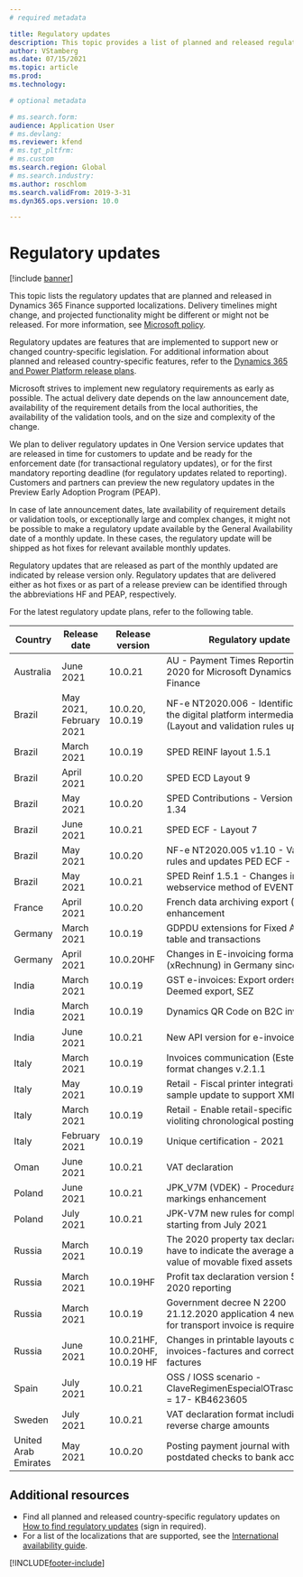 ```yaml
---
# required metadata

title: Regulatory updates
description: This topic provides a list of planned and released regulatory updates for Microsoft Dynamics 365 Finance.
author: VStamberg
ms.date: 07/15/2021
ms.topic: article
ms.prod: 
ms.technology: 

# optional metadata

# ms.search.form:
audience: Application User
# ms.devlang: 
ms.reviewer: kfend
# ms.tgt_pltfrm: 
# ms.custom
ms.search.region: Global
# ms.search.industry: 
ms.author: roschlom
ms.search.validFrom: 2019-3-31
ms.dyn365.ops.version: 10.0

---
```


# Regulatory updates

[!include [banner](../includes/banner.md)]

This topic lists the regulatory updates that are planned and released in Dynamics 365 Finance supported localizations. Delivery timelines might change, and projected functionality might be different or might not be released. For more information, see [Microsoft policy](https://go.microsoft.com/fwlink/p/?linkid=2007332). 

Regulatory updates are features that are implemented to support new or changed country-specific legislation. For additional information about planned and released country-specific features, refer to the [Dynamics 365 and Power Platform release plans](/business-applications-release-notes/index). 

Microsoft strives to implement new regulatory requirements as early as possible. The actual delivery date depends on the law announcement date, availability of the requirement details from the local authorities, the availability of the validation tools, and on the size and complexity of the change.

We plan to deliver regulatory updates in One Version service updates that are released in time for customers to update and be ready for the enforcement date (for transactional regulatory updates), or for the first mandatory reporting deadline (for regulatory updates related to reporting). Customers and partners can preview the new regulatory updates in the Preview Early Adoption Program (PEAP).

In case of late announcement dates, late availability of requirement details or validation tools, or exceptionally large and complex changes, it might not be possible to make a regulatory update available by the General Availability date of a monthly update. In these cases, the regulatory update will be shipped as hot fixes for relevant available monthly updates.

Regulatory updates that are released as part of the monthly updated are indicated by release version only. Regulatory updates that are delivered either as hot fixes or as part of a release preview can be identified through the abbreviations HF and PEAP, respectively. 

For the latest regulatory update plans, refer to the following table.   

|Country|Release date|Release version|Regulatory update|
|--------------------|---------------|-------|-------| 
|      Australia         |   June 2021      | 10.0.21      |   AU - Payment Times Reporting Bill 2020 for Microsoft Dynamics 365 Finance   |
|      Brazil         |   May 2021, February 2021      | 10.0.20, 10.0.19      |   NF-e NT2020.006  - Identification of the digital platform intermediary (Layout and validation rules updates)   |
|      Brazil         |   March 2021         | 10.0.19         |    SPED REINF layout 1.5.1  |
|      Brazil         |   April 2021         | 10.0.20        |    SPED ECD Layout 9  |
|      Brazil         |   May 2021         | 10.0.20         |    SPED Contributions - Version Guide 1.34  |
|      Brazil         |   June 2021         | 10.0.21         |    SPED ECF - Layout 7  |
|      Brazil         |   May 2021         | 10.0.20         |    NF-e NT2020.005  v1.10 - Validation rules and updates PED ECF - Layout 7  |
|      Brazil         |   May 2021         | 10.0.21         |    SPED Reinf 1.5.1 - Changes in webservice method of EVENT 5011  |
|      France        |   April 2021       | 10.0.20      |   French data archiving export (FEC) enhancement  |
|      Germany        |   March 2021       | 10.0.19      |   GDPDU extensions for Fixed Assets table and transactions  |
|      Germany        |   April 2021       | 10.0.20HF      |   Changes in E-invoicing format (xRechnung) in Germany since 2021  |
|      India         |   March 2021      | 10.0.19      |   GST e-invoices: Export orders, Deemed export, SEZ  |
|      India         |   March 2021      | 10.0.19      |   Dynamics QR Code on B2C invoice  |
|      India         |   June 2021      | 10.0.21      |   New API version for e-invoice (v.1.04)  |
|      Italy         |   March 2021      | 10.0.19      |   Invoices communication (Esterometro) format changes v.2.1.1  |
|      Italy        |   May 2021      | 10.0.19      |   Retail - Fiscal printer integration sample update to support XML RT 2.0  |
|      Italy         |   March 2021      | 10.0.19      |   Retail - Enable retail-specific invoices violiting chronological posting  |
|      Italy         |   February 2021      | 10.0.19      |   Unique certification - 2021  |
|      Oman         |   June 2021      | 10.0.21      |   VAT declaration  |
|      Poland          |   June 2021     | 10.0.21     |   JPK_V7M (VDEK) - Procedural markings enhancement |
|      Poland          |   July 2021     | 10.0.21     |   JPK-V7M new rules for completing starting from July 2021 |
|      Russia          |   March 2021     | 10.0.19    |   The 2020 property tax declaration will have to indicate the average annual value of movable fixed assets|
|      Russia          |   March 2021     | 10.0.19HF    |   Profit tax declaration version 5.09 for 2020 reporting|
|      Russia          |   March 2021     | 10.0.19    |   Government decree N 2200 21.12.2020 application 4 new forma for transport invoice is required|
|      Russia          |   June 2021     | 10.0.21HF, 10.0.20HF, 10.0.19 HF    |   Changes in printable layouts of invoices-factures and corrective factures|
|      Spain          |   July 2021     | 10.0.21    |    OSS / IOSS scenario - ClaveRegimenEspecialOTrascendencia = 17- KB4623605|
|      Sweden          |   July 2021     | 10.0.21    |    VAT declaration format including reverse charge amounts|
|      United Arab Emirates   |   May 2021     | 10.0.20    |   Posting payment journal with postdated checks to bank account |



## Additional resources
- Find all planned and released country-specific regulatory updates on [How to find regulatory updates](search-for-regulatory-updates.md) (sign in required). 
- For a list of the localizations that are supported, see the [International availability guide](https://aka.ms/dynamics_365_international_availability_deck).



[!INCLUDE[footer-include](../../includes/footer-banner.md)]
